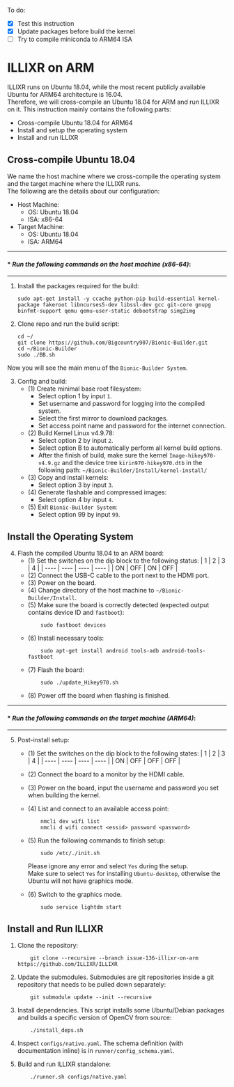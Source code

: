 To do:
- [x] Test this instruction
- [x] Update packages before build the kernel
- [ ] Try to compile miniconda to ARM64 ISA

# ILLIXR on ARM

ILLIXR runs on Ubuntu 18.04, while the most recent publicly available Ubuntu for ARM64 architecture is 16.04.<br>
Therefore, we will cross-compile an Ubuntu 18.04 for ARM and run ILLIXR on it. This instruction mainly contains the following parts:
- Cross-compile Ubuntu 18.04 for ARM64
- Install and setup the operating system
- Install and run ILLIXR

## Cross-compile Ubuntu 18.04

We name the host machine where we cross-compile the operating system and the target machine where the ILLIXR runs.<br>
The following are the details about our configuration:

- Host Machine:
    - OS: Ubuntu 18.04
    - ISA: x86-64
- Target Machine:
    - OS: Ubuntu 18.04
    - ISA: ARM64

---
#### * *Run the following commands on the host machine (x86-64)*:
---

1. Install the packages required for the build:
    ```
    sudo apt-get install -y ccache python-pip build-essential kernel-package fakeroot libncurses5-dev libssl-dev gcc git-core gnupg binfmt-support qemu qemu-user-static debootstrap simg2img
    ```
2. Clone repo and run the build script:
    ```
    cd ~/
    git clone https://github.com/Bigcountry907/Bionic-Builder.git
    cd ~/Bionic-Builder
    sudo ./BB.sh
    ```
    
Now you will see the main menu of the `Bionic-Builder System`.

3. Config and build:
    - (1) Create minimal base root filesystem:
        - Select option 1 by input `1`.
        - Set username and password for logging into the compiled system.
        - Select the first mirror to download packages.
        - Set access point name and password for the internet connection.
    - (2) Build Kernel Linux v4.9.78:
        - Select option 2 by input `2`.
        - Select option B to automatically perform all kernel build options.
        - After the finish of build, make sure the kernel `Image-hikey970-v4.9.gz` and the device tree `kirin970-hikey970.dtb` in the following path:
            ```~/Bionic-Builder/Install/kernel-install/```
    - (3) Copy and install kernels:
        - Select option 3 by input `3`.
    - (4) Generate flashable and compressed images:
        - Select option 4 by input `4`.
    - (5) Exit `Bionic-Builder System`:
        - Select option 99 by input `99`.

## Install the Operating System
4. Flash the compiled Ubuntu 18.04 to an ARM board:
    - (1) Set the switches on the dip block to the following status: 
        |   1   |   2   |   3   |   4   |
        |  ---- | ----  | ----  | ----  |
        |   ON  |  OFF  |  ON   |  OFF  |
    - (2) Connect the USB-C cable to the port next to the HDMI port.
    - (3) Power on the board.
    - (4) Change directory of the host machine to `~/Bionic-Builder/Install`.
    - (5) Make sure the board is correctly detected (expected output contains device ID and `fastboot`):
        ```
            sudo fastboot devices
        ```
    - (6) Install necessary tools:
        ```
            sudo apt-get install android tools-adb android-tools-fastboot
        ```
    - (7) Flash the board:
        ```
            sudo ./update_Hikey970.sh
        ```
    - (8) Power off the board when flashing is finished.

---
#### * *Run the following commands on the target machine (ARM64)*:
---

5. Post-install setup:
    - (1) Set the switches on the dip block to the following states: 
        |   1   |   2   |   3   |   4   |
        |  ---- | ----  | ----  | ----  |
        |   ON  |  OFF  |  OFF  |  OFF |
    - (2) Connect the board to a monitor by the HDMI cable.
    - (3) Power on the board, input the username and password you set when building the kernel.
    - (4) List and connect to an available access point:
        ```
            nmcli dev wifi list
            nmcli d wifi connect <essid> password <password>
        ```
    - (5) Run the following commands to finish setup:
        ```
            sudo /etc/./init.sh
        ```
        Please ignore any error and select `Yes` during the setup.<br>
        Make sure to select `Yes` for installing `Ubuntu-desktop`, otherwise the Ubuntu will not have graphics mode.

    - (6) Switch to the graphics mode.
        ``` 
            sudo service lightdm start
        ```

<!--
## Setup the Operating System
1. Update Python3 to Python3.8
    - (1) Install Python3.8:
        ```
            sudo apt update -y
            sudo apt install python3.8
        ```
    - (2) Point Python3 to Python3.8:
        ```
            sudo rm /usr/bin/python3
            sudo ln -s python3.8 /usr/bin/python3
        ```
    
2. Update CMake to CMake3.18
    - (1) Download the source file:
        ```
            cd ~/Download
            wget https://github.com/Kitware/CMake/releases/download/v3.18.3/cmake-3.18.3.tar.gz
        ```
    - (2) Unzip the file:
        ```
            tar -xzvf cmake-3.18.3.tar.gz
        ```
    - (3) Install CMake3.18:
        ```
            ./bootstrap && make && sudo make install
        ```

3. Install dependencies
    - (1) Install pip3 for Python3.8:
        ```
            sudo apt install pip3
        ```
    - (2) Use pip3 to install dependencies listed [here](https://github.com/ILLIXR/ILLIXR/blob/issue-136-illixr-on-arm/runner/environment.yml)
        ```
            pip3 install <package_name>
        ```
-->

## Install and Run ILLIXR
1. Clone the repository:
    ```
        git clone --recursive --branch issue-136-illixr-on-arm https://github.com/ILLIXR/ILLIXR
    ```

2. Update the submodules. Submodules are git repositories inside a git repository that needs to be
   pulled down separately:
    ```
        git submodule update --init --recursive
    ```

3. Install dependencies. This script installs some Ubuntu/Debian packages and builds a specific version of OpenCV from source:
    ``` 
        ./install_deps.sh
    ```

4. Inspect `configs/native.yaml`. The schema definition (with documentation inline) is in `runner/config_schema.yaml`.


5. Build and run ILLIXR standalone:
    ```
        ./runner.sh configs/native.yaml
    ```
